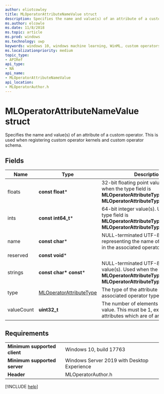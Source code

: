 ```yaml
---
author: eliotcowley
title: MLOperatorAttributeNameValue struct
description: Specifies the name and value(s) of an attribute of a custom operator.
ms.author: elcowle
ms.date: 11/8/2018
ms.topic: article
ms.prod: windows
ms.technology: uwp
keywords: windows 10, windows machine learning, WinML, custom operators, MLOperatorAttributeNameValue
ms.localizationpriority: medium
topic_type:
- APIRef
api_type:
- NA
api_name:
- MLOperatorAttributeNameValue
api_location:
- MLOperatorAuthor.h
---
```


# MLOperatorAttributeNameValue struct

Specifies the name and value(s) of an attribute of a custom operator. This is used when registering custom operator kernels and custom operator schema.

## Fields

| Name       | Type                    | Description |
|------------|-------------------------|-------------|
| floats     | **const float***            | 32-bit floating point value(s). Used when the type field is **MLOperatorAttributeType::Float** or **MLOperatorAttributeType::FloatArray**. |
| ints       | **const int64_t***          | 64-bit integer value(s). Used when the type field is **MLOperatorAttributeType::Int** or **MLOperatorAttributeType::IntArray**. |
| name       | **const char***             | NULL-terminated UTF-8 string representing the name of the attribute in the associated operator type. |
| reserved   | **const void***             |             |
| strings    | **const char\* const***      | NULL-terminated UTF-8 string value(s). Used when the type field is **MLOperatorAttributeType::String** or **MLOperatorAttributeType::StringArray**. |
| type       | [MLOperatorAttributeType](MLOperatorAttributeType.md) | The type of the attribute in the associated operator type. |
| valueCount | **uint32_t**                | The number of elements in the attribute value. This must be 1, except for attributes which are of array types. |

## Requirements

| | |
|-|-|
| **Minimum supported client** | Windows 10, build 17763 |
| **Minimum supported server** | Windows Server 2019 with Desktop Experience |
| **Header** | MLOperatorAuthor.h |

[!INCLUDE [help](../includes/get-help.md)]
